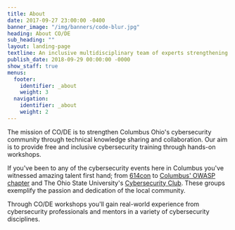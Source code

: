 ```yaml
---
title: About
date: 2017-09-27 23:00:00 -0400
banner_image: "/img/banners/code-blur.jpg"
heading: About CO/DE
sub_heading: ""
layout: landing-page
textline: An inclusive multidisciplinary team of experts strengthening Columbus Ohio's cybersecurity community through technical knowledge sharing and collaboration.
publish_date: 2018-09-29 00:00:00 -0000
show_staff: true
menus:
  footer:
    identifier: _about
    weight: 3
  navigation:
    identifier: _about
    weight: 2
---
```


The mission of CO/DE is to strengthen Columbus Ohio's cybersecurity community through technical knowledge sharing and collaboration. Our aim is to provide free and inclusive cybersecurity training through hands-on workshops.

If you've been to any of the cybersecurity events here in Columbus you've witnessed amazing talent first hand; from [614con](http://614con.org/) to [Columbus' OWASP chapter](https://www.owasp.org/index.php/Columbus) and The Ohio State University's [Cybersecurity Club](https://osucyber.club/). These groups exemplify the passion and dedication of the local community.

Through CO/DE workshops you'll gain real-world experience from cybersecurity professionals and mentors in a variety of cybersecurity disciplines. 
